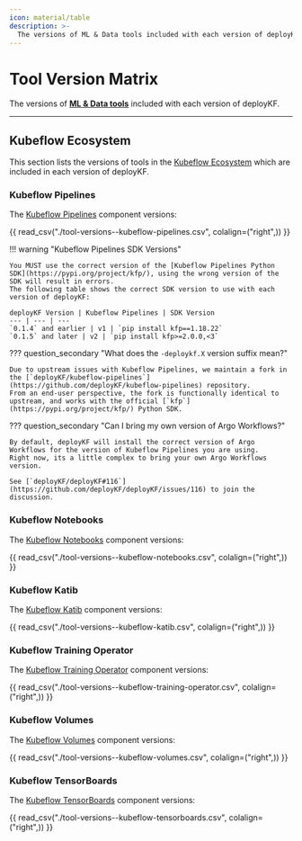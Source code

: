 ```yaml
---
icon: material/table
description: >-
  The versions of ML & Data tools included with each version of deployKF.
---
```


# Tool Version Matrix

The versions of [__ML & Data tools__](../reference/tools.md) included with each version of deployKF.

---

## Kubeflow Ecosystem

This section lists the versions of tools in the [Kubeflow Ecosystem](../reference/tools.md#kubeflow-ecosystem) which are included in each version of deployKF.

### Kubeflow Pipelines

The [Kubeflow Pipelines](../reference/tools.md#kubeflow-pipelines) component versions:

{{ read_csv("./tool-versions--kubeflow-pipelines.csv", colalign=("right",)) }}


!!! warning "Kubeflow Pipelines SDK Versions"

    You MUST use the correct version of the [Kubeflow Pipelines Python SDK](https://pypi.org/project/kfp/), using the wrong version of the SDK will result in errors.
    The following table shows the correct SDK version to use with each version of deployKF:

    deployKF Version | Kubeflow Pipelines | SDK Version
    --- | --- | ---
    `0.1.4` and earlier | v1 | `pip install kfp==1.18.22`
    `0.1.5` and later | v2 | `pip install kfp>=2.0.0,<3`

??? question_secondary "What does the `-deploykf.X` version suffix mean?"

    Due to upstream issues with Kubeflow Pipelines, we maintain a fork in the [`deployKF/kubeflow-pipelines`](https://github.com/deployKF/kubeflow-pipelines) repository.
    From an end-user perspective, the fork is functionally identical to upstream, and works with the official [`kfp`](https://pypi.org/project/kfp/) Python SDK.

??? question_secondary "Can I bring my own version of Argo Workflows?"

    By default, deployKF will install the correct version of Argo Workflows for the version of Kubeflow Pipelines you are using.
    Right now, its a little complex to bring your own Argo Workflows version. 

    See [`deployKF/deployKF#116`](https://github.com/deployKF/deployKF/issues/116) to join the discussion.

### Kubeflow Notebooks

The [Kubeflow Notebooks](../reference/tools.md#kubeflow-notebooks) component versions:

{{ read_csv("./tool-versions--kubeflow-notebooks.csv", colalign=("right",)) }}

### Kubeflow Katib

The [Kubeflow Katib](../reference/tools.md#kubeflow-katib) component versions:

{{ read_csv("./tool-versions--kubeflow-katib.csv", colalign=("right",)) }}

### Kubeflow Training Operator

The [Kubeflow Training Operator](../reference/tools.md#kubeflow-training-operator) component versions:

{{ read_csv("./tool-versions--kubeflow-training-operator.csv", colalign=("right",)) }}

### Kubeflow Volumes

The [Kubeflow Volumes](../reference/tools.md#kubeflow-volumes) component versions:

{{ read_csv("./tool-versions--kubeflow-volumes.csv", colalign=("right",)) }}

### Kubeflow TensorBoards

The [Kubeflow TensorBoards](../reference/tools.md#kubeflow-tensorboards) component versions:

{{ read_csv("./tool-versions--kubeflow-tensorboards.csv", colalign=("right",)) }}